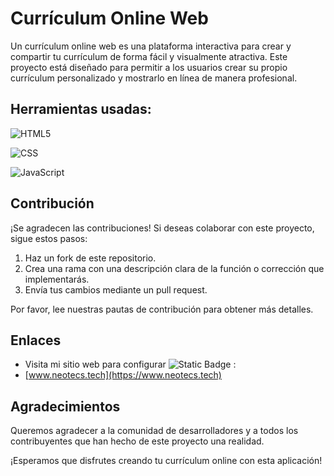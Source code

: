 # Currículum Online Web

Un currículum online web es una plataforma interactiva para crear y compartir tu currículum de forma fácil y visualmente atractiva. Este proyecto está diseñado para permitir a los usuarios crear su propio currículum personalizado y mostrarlo en línea de manera profesional.

## Herramientas usadas:

![HTML5](https://img.shields.io/badge/HTML5-%23E34F26.svg?logo=html5&logoColor=white)

![CSS](https://img.shields.io/badge/CSS-%231572B6.svg?logo=css3&logoColor=white)

![JavaScript](https://img.shields.io/badge/JavaScript-%23F7DF1E.svg?logo=javascript&logoColor=black)


## Contribución

¡Se agradecen las contribuciones! Si deseas colaborar con este proyecto, sigue estos pasos:

1. Haz un fork de este repositorio.
2. Crea una rama con una descripción clara de la función o corrección que implementarás.
3. Envía tus cambios mediante un pull request.

Por favor, lee nuestras pautas de contribución para obtener más detalles.

## Enlaces

- Visita mi sitio web para configurar ![Static Badge](https://img.shields.io/badge/Wi-Fi-green) :
-  [www.neotecs.tech](https://www.neotecs.tech)


## Agradecimientos

Queremos agradecer a la comunidad de desarrolladores y a todos los contribuyentes que han hecho de este proyecto una realidad.

¡Esperamos que disfrutes creando tu currículum online con esta aplicación!

